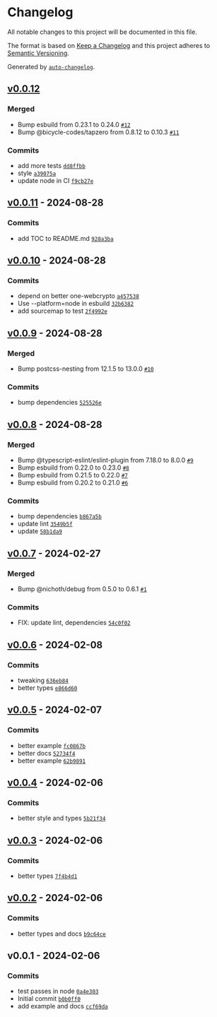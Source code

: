# Changelog

All notable changes to this project will be documented in this file.

The format is based on [Keep a Changelog](https://keepachangelog.com/en/1.0.0/)
and this project adheres to [Semantic Versioning](https://semver.org/spec/v2.0.0.html).

Generated by [`auto-changelog`](https://github.com/CookPete/auto-changelog).

## [v0.0.12](https://github.com/bicycle-codes/crypto-stream/compare/v0.0.11...v0.0.12)

### Merged

- Bump esbuild from 0.23.1 to 0.24.0 [`#12`](https://github.com/bicycle-codes/crypto-stream/pull/12)
- Bump @bicycle-codes/tapzero from 0.8.12 to 0.10.3 [`#11`](https://github.com/bicycle-codes/crypto-stream/pull/11)

### Commits

- add more tests [`dd8ffbb`](https://github.com/bicycle-codes/crypto-stream/commit/dd8ffbbd0d1d5b43648524dd58d17f0e27e3824e)
- style [`a39075a`](https://github.com/bicycle-codes/crypto-stream/commit/a39075a2ac6e79feacfb5d03bc9733c268f9c0b8)
- update node in CI [`f9cb27e`](https://github.com/bicycle-codes/crypto-stream/commit/f9cb27e590d067a4c47d16f55dd9ab67c53f0570)

## [v0.0.11](https://github.com/bicycle-codes/crypto-stream/compare/v0.0.10...v0.0.11) - 2024-08-28

### Commits

- add TOC to README.md [`928a3ba`](https://github.com/bicycle-codes/crypto-stream/commit/928a3baa5555af243cd50e2cfa61462226bf4217)

## [v0.0.10](https://github.com/bicycle-codes/crypto-stream/compare/v0.0.9...v0.0.10) - 2024-08-28

### Commits

- depend on better one-webcrypto [`a457538`](https://github.com/bicycle-codes/crypto-stream/commit/a457538d108cd91d095266ad0d7b824e5013b142)
- Use --platform=node in esbuild [`32b6382`](https://github.com/bicycle-codes/crypto-stream/commit/32b63821b0f7954cde0b742524bd433d02fe5674)
- add sourcemap to test [`2f4992e`](https://github.com/bicycle-codes/crypto-stream/commit/2f4992ed9ebd44d08911053a653c7b0a9265adb0)

## [v0.0.9](https://github.com/bicycle-codes/crypto-stream/compare/v0.0.8...v0.0.9) - 2024-08-28

### Merged

- Bump postcss-nesting from 12.1.5 to 13.0.0 [`#10`](https://github.com/bicycle-codes/crypto-stream/pull/10)

### Commits

- bump dependencies [`525526e`](https://github.com/bicycle-codes/crypto-stream/commit/525526efecbf5e043e08a375fbe016dfdfa4c43b)

## [v0.0.8](https://github.com/bicycle-codes/crypto-stream/compare/v0.0.7...v0.0.8) - 2024-08-28

### Merged

- Bump @typescript-eslint/eslint-plugin from 7.18.0 to 8.0.0 [`#9`](https://github.com/bicycle-codes/crypto-stream/pull/9)
- Bump esbuild from 0.22.0 to 0.23.0 [`#8`](https://github.com/bicycle-codes/crypto-stream/pull/8)
- Bump esbuild from 0.21.5 to 0.22.0 [`#7`](https://github.com/bicycle-codes/crypto-stream/pull/7)
- Bump esbuild from 0.20.2 to 0.21.0 [`#6`](https://github.com/bicycle-codes/crypto-stream/pull/6)

### Commits

- bump dependencies [`b867a5b`](https://github.com/bicycle-codes/crypto-stream/commit/b867a5bf1ad7ceb2fcef2e9ac67008ea22f0329b)
- update lint [`3549b5f`](https://github.com/bicycle-codes/crypto-stream/commit/3549b5fc44117023f477ffa2c73b280b77af802d)
- update [`58b1da9`](https://github.com/bicycle-codes/crypto-stream/commit/58b1da9510d0ecb966ab37266352dee88ac4512a)

## [v0.0.7](https://github.com/bicycle-codes/crypto-stream/compare/v0.0.6...v0.0.7) - 2024-02-27

### Merged

- Bump @nichoth/debug from 0.5.0 to 0.6.1 [`#1`](https://github.com/bicycle-codes/crypto-stream/pull/1)

### Commits

- FIX: update lint, dependencies [`54c0f02`](https://github.com/bicycle-codes/crypto-stream/commit/54c0f029fcae6af5e852a3a4d63c7247a5b0dd1b)

## [v0.0.6](https://github.com/bicycle-codes/crypto-stream/compare/v0.0.5...v0.0.6) - 2024-02-08

### Commits

- tweaking [`636eb84`](https://github.com/bicycle-codes/crypto-stream/commit/636eb84c5202931eeb498cbc600bece06f66f448)
- better types [`e866d60`](https://github.com/bicycle-codes/crypto-stream/commit/e866d60a055dc2f0b1e8b355d81dacb9df1e439f)

## [v0.0.5](https://github.com/bicycle-codes/crypto-stream/compare/v0.0.4...v0.0.5) - 2024-02-07

### Commits

- better example [`fc0867b`](https://github.com/bicycle-codes/crypto-stream/commit/fc0867b47d83159d07e3785be8daa772da0059e8)
- better docs [`52734f4`](https://github.com/bicycle-codes/crypto-stream/commit/52734f47553d58b75a21be0882924f8d9b1273a9)
- better example [`62b9891`](https://github.com/bicycle-codes/crypto-stream/commit/62b989131b2ad617cfa25102912f79a76f790a9d)

## [v0.0.4](https://github.com/bicycle-codes/crypto-stream/compare/v0.0.3...v0.0.4) - 2024-02-06

### Commits

- better style and types [`5b21f34`](https://github.com/bicycle-codes/crypto-stream/commit/5b21f34abcbd0c3a435ebbe264fdf0a291b2c7a7)

## [v0.0.3](https://github.com/bicycle-codes/crypto-stream/compare/v0.0.2...v0.0.3) - 2024-02-06

### Commits

- better types [`7f4b4d1`](https://github.com/bicycle-codes/crypto-stream/commit/7f4b4d1dd9320453e098cfd630133db57a5ec2f4)

## [v0.0.2](https://github.com/bicycle-codes/crypto-stream/compare/v0.0.1...v0.0.2) - 2024-02-06

### Commits

- better types and docs [`b9c64ce`](https://github.com/bicycle-codes/crypto-stream/commit/b9c64ce3c7648f2d51c1848db3b177daaccb8cb5)

## v0.0.1 - 2024-02-06

### Commits

- test passes in node [`0a4e303`](https://github.com/bicycle-codes/crypto-stream/commit/0a4e30304d2b33f859b1334777548206f062c7fe)
- Initial commit [`b0b0ff0`](https://github.com/bicycle-codes/crypto-stream/commit/b0b0ff0af13ac4af5608237717738e2d43ebbfd9)
- add example and docs [`ccf69da`](https://github.com/bicycle-codes/crypto-stream/commit/ccf69da264af3b074383c59e5bbb42af81a60667)
